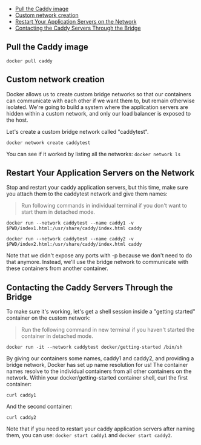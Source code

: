 - [Pull the Caddy image](#pull-the-caddy-image)
- [Custom network creation](#custom-network-creation)
- [Restart Your Application Servers on the Network](#restart-your-application-servers-on-the-network)
- [Contacting the Caddy Servers Through the Bridge](#contacting-the-caddy-servers-through-the-bridge)


## Pull the Caddy image
`docker pull caddy`


## Custom network creation

Docker allows us to create custom bridge networks so that our containers can communicate with each other if we want them to, but remain otherwise isolated. We're going to build a system where the application servers are hidden within a custom network, and only our load balancer is exposed to the host.

Let's create a custom bridge network called "caddytest".

`docker network create caddytest`

You can see if it worked by listing all the networks:
`docker network ls`

## Restart Your Application Servers on the Network

Stop and restart your caddy application servers, but this time, make sure you attach them to the caddytest network and give them names:

> Run following commands in individual terminal if you don't want to start them in detached mode.

`docker run --network caddytest --name caddy1 -v $PWD/index1.html:/usr/share/caddy/index.html caddy`

`docker run --network caddytest --name caddy2 -v $PWD/index2.html:/usr/share/caddy/index.html caddy`

Note that we didn't expose any ports with -p because we don't need to do that anymore. Instead, we'll use the bridge network to communicate with these containers from another container.

## Contacting the Caddy Servers Through the Bridge

To make sure it's working, let's get a shell session inside a "getting started" container on the custom network:

> Run the following command in new terminal if you haven't started the container in detached mode.

`docker run -it --network caddytest docker/getting-started /bin/sh`

By giving our containers some names, caddy1 and caddy2, and providing a bridge network, Docker has set up name resolution for us! The container names resolve to the individual containers from all other containers on the network. Within your docker/getting-started container shell, curl the first container:

`curl caddy1`

And the second container:

`curl caddy2`

Note that if you need to restart your caddy application servers after naming them, you can use: `docker start caddy1` and `docker start caddy2`.
